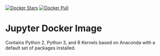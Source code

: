[![Docker Stars](https://img.shields.io/docker/stars/mikebirdgeneau/jupyter.svg?maxAge=2592000)]()
[![Docker Pull](https://img.shields.io/docker/pulls/mikebirdgeneau/jupyter.svg?maxAge=2592000)]()

# Jupyter Docker Image

Contains Python 2, Python 3, and R Kernels based on Anaconda with a default set of packages installed.
